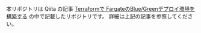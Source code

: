 本リポジトリは Qiita の記事 [Terraformで FargateのBlue/Greenデプロイ環境を構築する](https://qiita.com/okubot55/items/3cbeb4acb0ffa9ddd961) の中で記載したリポジトリです。
詳細は上記の記事を参照してください。
